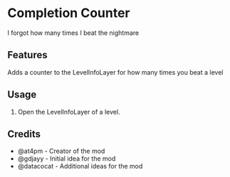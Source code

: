 # Completion Counter
I forgot how many times I beat the nightmare

## Features
Adds a counter to the LevelInfoLayer for how many times you beat a level

## Usage
1. Open the LevelInfoLayer of a level.

## Credits
- @at4pm - Creator of the mod
- @gdjayy - Initial idea for the mod
- @datacocat - Additional ideas for the mod